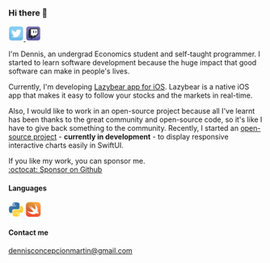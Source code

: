 ### Hi there 👋
<a 
  href="https://twitter.com/dennisconcep">
  <img src="resources/twitter.png" width="30" />
</a> 
<a href="https://www.twitch.tv/denniscmartin">
  <img src="resources/twitch.png" width="30" />
</a>

I'm Dennis, an undergrad Economics student and self-taught programmer. I started to learn software development because the huge impact that good software can make in people's lives.

Currently, I'm developing [Lazybear app for iOS](https://github.com/DennisTechnologies/Lazybear-App). Lazybear is a native iOS app that makes it easy to follow your stocks and the markets in real-time.

Also, I would like to work in an open-source project because all I've learnt has been thanks to the great community and open-source code, so it's like I have to give back something to the community. Recently, I started an [open-source project](https://github.com/denniscm190/SwiftUI-InteractiveCharts) - **currently in development** - to display responsive interactive charts easily in SwiftUI.

If you like my work, you can sponsor me.  
[:octocat: Sponsor on Github](https://github.com/sponsors/denniscm190)

#### Languages
<img src="resources/python.png" width="30" /> <img src="resources/swift.png" width="30" />

#### Contact me
dennisconcepcionmartin@gmail.com
